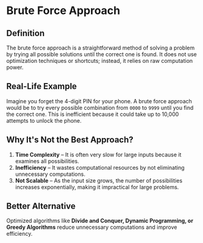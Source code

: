 # Brute Force Approach
## **Definition**  
The brute force approach is a straightforward method of solving a problem by trying all possible solutions until the correct one is found. It does not use optimization techniques or shortcuts; instead, it relies on raw computation power.  

## **Real-Life Example**  
Imagine you forget the 4-digit PIN for your phone. A brute force approach would be to try every possible combination from `0000` to `9999` until you find the correct one. This is inefficient because it could take up to 10,000 attempts to unlock the phone.  

## **Why It's Not the Best Approach?**  
1. **Time Complexity** – It is often very slow for large inputs because it examines all possibilities.  
2. **Inefficiency** – It wastes computational resources by not eliminating unnecessary computations.  
3. **Not Scalable** – As the input size grows, the number of possibilities increases exponentially, making it impractical for large problems.  

## **Better Alternative**  
Optimized algorithms like **Divide and Conquer, Dynamic Programming, or Greedy Algorithms** reduce unnecessary computations and improve efficiency.